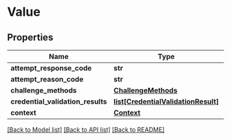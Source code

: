 # Value

## Properties
Name | Type | Description | Notes
------------ | ------------- | ------------- | -------------
**attempt_response_code** | **str** |  | [optional] 
**attempt_reason_code** | **str** |  | [optional] 
**challenge_methods** | [**ChallengeMethods**](ChallengeMethods.md) |  | [optional] 
**credential_validation_results** | [**list[CredentialValidationResult]**](CredentialValidationResult.md) |  | [optional] 
**context** | [**Context**](Context.md) |  | [optional] 

[[Back to Model list]](../README.md#documentation-for-models) [[Back to API list]](../README.md#documentation-for-api-endpoints) [[Back to README]](../README.md)

